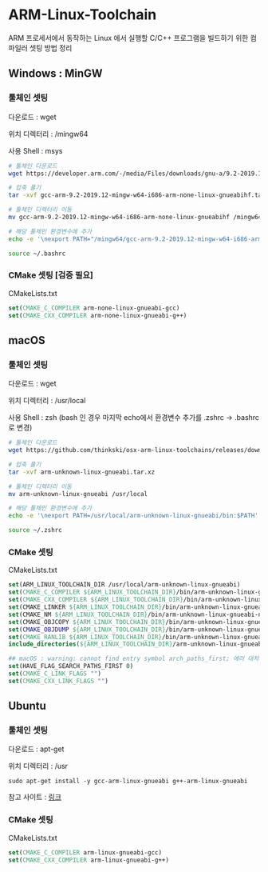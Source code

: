 # ARM-Linux-Toolchain
ARM 프로세서에서 동작하는 Linux 에서 실행할 C/C++ 프로그램을 빌드하기 위한 컴파일러 셋팅 방법 정리

## Windows : MinGW
### 툴체인 셋팅
다운로드 : wget   

위치 디렉터리 : /mingw64  

사용 Shell : msys
```bash
# 툴체인 다운로드
wget https://developer.arm.com/-/media/Files/downloads/gnu-a/9.2-2019.12/binrel/gcc-arm-9.2-2019.12-mingw-w64-i686-arm-none-linux-gnueabihf.tar.xz

# 압축 풀기
tar -xvf gcc-arm-9.2-2019.12-mingw-w64-i686-arm-none-linux-gnueabihf.tar.xz

# 툴체인 디렉터리 이동
mv gcc-arm-9.2-2019.12-mingw-w64-i686-arm-none-linux-gnueabihf /mingw64

# 해당 툴체인 환경변수에 추가
echo -e '\nexport PATH="/mingw64/gcc-arm-9.2-2019.12-mingw-w64-i686-arm-none-linux-gnueabihf/bin:$PATH"' >> ~/.bashrc

source ~/.bashrc
```

### CMake 셋팅 [검증 필요]
CMakeLists.txt
```cmake
set(CMAKE_C_COMPILER arm-none-linux-gnueabi-gcc)
set(CMAKE_CXX_COMPILER arm-none-linux-gnueabi-g++)
```

## macOS
### 툴체인 셋팅
다운로드 : wget   

위치 디렉터리 : /usr/local   

사용 Shell : zsh (bash 인 경우 마지막 echo에서 환경변수 추가를 .zshrc -> .bashrc로 변경)
```bash
# 툴체인 다운로드
wget https://github.com/thinkski/osx-arm-linux-toolchains/releases/download/8.3.0/arm-unknown-linux-gnueabi.tar.xz

# 압축 풀기
tar -xvf arm-unknown-linux-gnueabi.tar.xz

# 툴체인 디렉터리 이동
mv arm-unknown-linux-gnueabi /usr/local

# 해당 툴체인 환경변수에 추가
echo -e '\nexport PATH=/usr/local/arm-unknown-linux-gnueabi/bin:$PATH' >> ~/.zshrc

source ~/.zshrc
```

### CMake 셋팅
CMakeLists.txt
```cmake
set(ARM_LINUX_TOOLCHAIN_DIR /usr/local/arm-unknown-linux-gnueabi)
set(CMAKE_C_COMPILER ${ARM_LINUX_TOOLCHAIN_DIR}/bin/arm-unknown-linux-gnueabi-gcc)
set(CMAKE_CXX_COMPILER ${ARM_LINUX_TOOLCHAIN_DIR}/bin/arm-unknown-linux-gnueabi-g++)
set(CMAKE_LINKER ${ARM_LINUX_TOOLCHAIN_DIR}/bin/arm-unknown-linux-gnueabi-ld)
set(CMAKE_NM ${ARM_LINUX_TOOLCHAIN_DIR}/bin/arm-unknown-linux-gnueabi-nm)
set(CMAKE_OBJCOPY ${ARM_LINUX_TOOLCHAIN_DIR}/bin/arm-unknown-linux-gnueabi-objcopy)
set(CMAKE_OBJDUMP ${ARM_LINUX_TOOLCHAIN_DIR}/bin/arm-unknown-linux-gnueabi-objdump)
set(CMAKE_RANLIB ${ARM_LINUX_TOOLCHAIN_DIR}/bin/arm-unknown-linux-gnueabi-ranlib)
include_directories(${ARM_LINUX_TOOLCHAIN_DIR}/arm-unknown-linux-gnueabi/sysroot/usr/include)

## macOS : warning: cannot find entry symbol arch_paths_first; 에러 대처
set(HAVE_FLAG_SEARCH_PATHS_FIRST 0)
set(CMAKE_C_LINK_FLAGS "")
set(CMAKE_CXX_LINK_FLAGS "")
```

## Ubuntu
### 툴체인 셋팅
다운로드 : apt-get   

위치 디렉터리 : /usr   

`sudo apt-get install -y gcc-arm-linux-gnueabi g++-arm-linux-gnueabi`    

참고 사이트 : [링크](https://blog.thinkbee.kr/linux/crosscompile-arm/)

### CMake 셋팅
CMakeLists.txt
```cmake
set(CMAKE_C_COMPILER arm-linux-gnueabi-gcc)
set(CMAKE_CXX_COMPILER arm-linux-gnueabi-g++)
```
